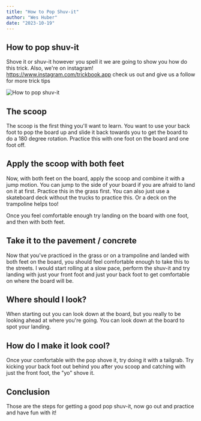 ```yaml
---
title: "How to Pop Shuv-it"
author: "Wes Huber"
date: "2023-10-19"
---
```


## How to pop shuv-it

Shove it or shuv-it however you spell it we are going to show you how do this trick. Also, we're on instagram! https://www.instagram.com/trickbook.app check us out and give us a follow for more trick tips

![How to pop shuv-it](pop-shuv-it.png)

## The scoop

The scoop is the first thing you'll want to learn. You want to use your back foot to pop the board up and slide it back towards you to get the board to do a 180 degree rotation. Practice this with one foot on the board and one foot off.

## Apply the scoop with both feet

Now, with both feet on the board, apply the scoop and combine it with a jump motion. You can jump to the side of your board if you are afraid to land on it at first. Practice this in the grass first. You can also just use a skateboard deck without the trucks to practice this. Or a deck on the trampoline helps too!

Once you feel comfortable enough try landing on the board with one foot, and then with both feet.

## Take it to the pavement / concrete

Now that you've practiced in the grass or on a trampoline and landed with both feet on the board, you should feel comfortable enough to take this to the streets. I would start rolling at a slow pace, perform the shuv-it and try landing with just your front foot and just your back foot to get comfortable on where the board will be.

## Where should I look?

When starting out you can look down at the board, but you really to be looking ahead at where you're going. You can look down at the board to spot your landing.

## How do I make it look cool?

Once your comfortable with the pop shove it, try doing it with a tailgrab. Try kicking your back foot out behind you after you scoop and catching with just the front foot, the "yo" shove it.

## Conclusion

Those are the steps for getting a good pop shuv-it, now go out and practice and have fun with it!
